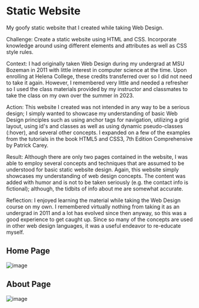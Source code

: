 # Static Website

My goofy static website that I created while taking Web Design.

Challenge: Create a static website using HTML and CSS. Incorporate knowledge around using different elements and attributes as well as CSS style rules.

Context: I had originally taken Web Design during my undergrad at MSU Bozeman in 2011 with little interest in computer science at the time. Upon enrolling at Helena College, these credits transferred over so I did not need to take it again. However, I remembered very little and needed a refresher so I used the class materials provided by my instructor and classmates to take the class on my own over the summer in 2023.

Action: This website I created was not intended in any way to be a serious design; I simply wanted to showcase my understanding of basic Web Design principles such as using anchor tags for navigation, utilizing a grid layout, using id's and classes as well as using dynamic pseudo-classes (:hover), and several other concepts. I expanded on a few of the examples from the tutorials in the book HTML5 and CSS3, 7th Edition Comprehensive by Patrick Carey. 

Result: Although there are only two pages contained in the website, I was able to employ several concepts and techniques that are assumed to be understood for basic static website design. Again, this website simply showcases my understanding of web design concepts. The content was added with humor and is not to be taken seriously (e.g. the contact info is fictional); although, the tidbits of info about me are somewhat accurate.

Reflection: I enjoyed learning the material while taking the Web Design course on my own. I remembered virtually nothing from taking it as an undergrad in 2011 and a lot has evolved since then anyway, so this was a good experience to get caught up. Since so many of the concepts are used in other web design languages, it was a useful endeavor to re-educate myself.

## Home Page

![image](https://github.com/claytonius30/clay-website/assets/116747177/9dd4b4e1-f440-45d8-aacf-5344a3455c38)

## About Page

![image](https://github.com/claytonius30/clay-website/assets/116747177/79f51cc5-f7b8-4f4d-97c0-ad037999120f)
